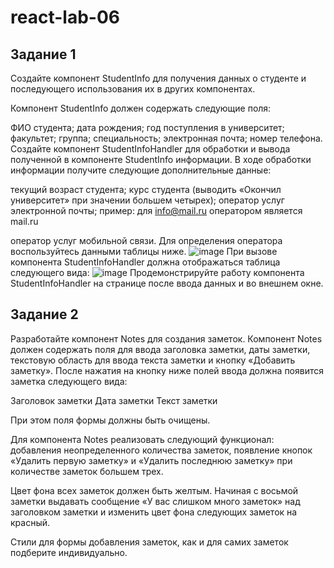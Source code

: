 # react-lab-06

## Задание 1

Создайте компонент StudentInfo для получения данных о студенте и последующего использования их в других компонентах.

Компонент StudentInfo должен содержать следующие поля:

ФИО студента;
дата рождения;
год поступления в университет;
факультет;
группа;
специальность;
электронная почта;
номер телефона.
Создайте компонент StudentInfoHandler для обработки и вывода полученной в компоненте StudentInfo информации. В ходе обработки информации получите следующие дополнительные данные:

текущий возраст студента;
курс студента (выводить «Окончил университет» при значении большем четырех);
оператор услуг электронной почты;
пример: для info@mail.ru оператором является mail.ru

оператор услуг мобильной связи.
Для определения оператора воспользуйтесь данными таблицы ниже.
![image](https://user-images.githubusercontent.com/90086418/160017778-8c1a306e-6360-4aa3-9da0-a5961d7625f5.png)
При вызове компонента StudentInfoHandler должна отображаться таблица следующего вида:
![image](https://user-images.githubusercontent.com/90086418/160017806-54c640ab-157b-449c-b17c-74bdfb9bbeb3.png)
Продемонстрируйте работу компонента StudentInfoHandler на странице после ввода данных и во внешнем окне.

## Задание 2

Разработайте компонент Notes для создания заметок. Компонент Notes должен содержать поля для ввода заголовка заметки, даты заметки, текстовую область для ввода текста заметки и кнопку «Добавить заметку». После нажатия на кнопку ниже полей ввода должна появится заметка следующего вида:

Заголовок заметки
Дата заметки
Текст заметки

При этом поля формы должны быть очищены.

Для компонента Notes реализовать следующий функционал: добавления неопределенного количества заметок, появление кнопок «Удалить первую заметку» и «Удалить последнюю заметку» при количестве заметок большем трех.

Цвет фона всех заметок должен быть желтым. Начиная с восьмой заметки выдавать сообщение «У вас слишком много заметок» над заголовком заметки и изменить цвет фона следующих заметок на красный.

Стили для формы добавления заметок, как и для самих заметок подберите индивидуально.

